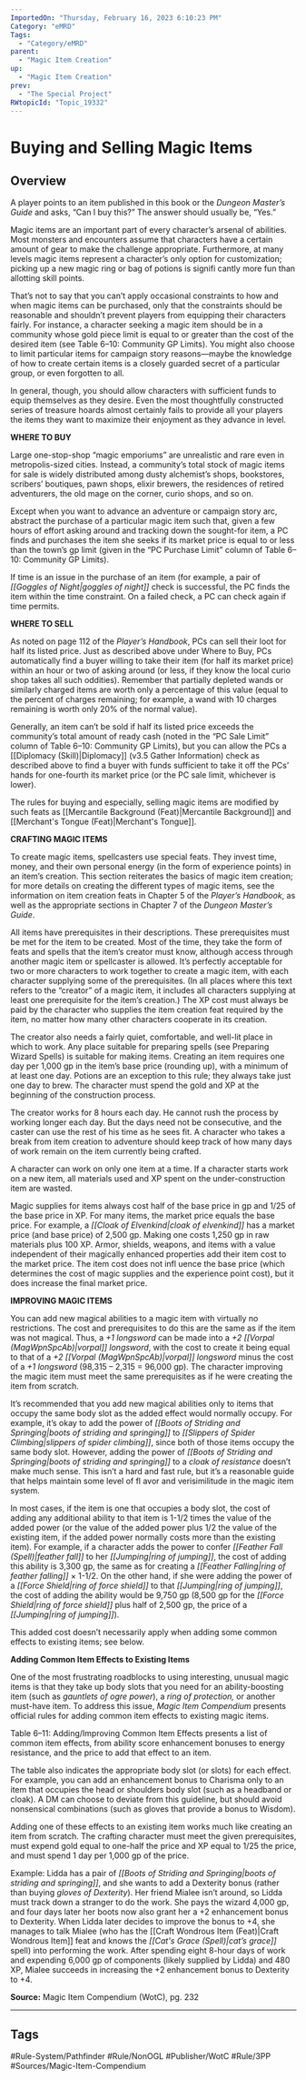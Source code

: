 ```yaml
---
ImportedOn: "Thursday, February 16, 2023 6:10:23 PM"
Category: "eMRD"
Tags:
  - "Category/eMRD"
parent:
  - "Magic Item Creation"
up:
  - "Magic Item Creation"
prev:
  - "The Special Project"
RWtopicId: "Topic_19332"
---
```

# Buying and Selling Magic Items
## Overview
A player points to an item published in this book or the *Dungeon Master’s Guide* and asks, “Can I buy this?” The answer should usually be, “Yes.”

Magic items are an important part of every character’s arsenal of abilities. Most monsters and encounters assume that characters have a certain amount of gear to make the challenge appropriate. Furthermore, at many levels magic items represent a character’s only option for customization; picking up a new magic ring or bag of potions is signifi cantly more fun than allotting skill points.

That’s not to say that you can’t apply occasional constraints to how and when magic items can be purchased, only that the constraints should be reasonable and shouldn’t prevent players from equipping their characters fairly. For instance, a character seeking a magic item should be in a community whose gold piece limit is equal to or greater than the cost of the desired item (see Table 6–10: Community GP Limits). You might also choose to limit particular items for campaign story reasons—maybe the knowledge of how to create certain items is a closely guarded secret of a particular group, or even forgotten to all.

In general, though, you should allow characters with sufficient funds to equip themselves as they desire. Even the most thoughtfully constructed series of treasure hoards almost certainly fails to provide all your players the items they want to maximize their enjoyment as they advance in level.

**WHERE TO BUY**

Large one-stop-shop “magic emporiums” are unrealistic and rare even in metropolis-sized cities. Instead, a community’s total stock of magic items for sale is widely distributed among dusty alchemist’s shops, bookstores, scribers’ boutiques, pawn shops, elixir brewers, the residences of retired adventurers, the old mage on the corner, curio shops, and so on.

Except when you want to advance an adventure or campaign story arc, abstract the purchase of a particular magic item such that, given a few hours of effort asking around and tracking down the sought-for item, a PC finds and purchases the item she seeks if its market price is equal to or less than the town’s gp limit (given in the “PC Purchase Limit” column of Table 6–10: Community GP Limits).

If time is an issue in the purchase of an item (for example, a pair of *[[Goggles of Night|goggles of night]]* check is successful, the PC finds the item within the time constraint. On a failed check, a PC can check again if time permits.

**WHERE TO SELL**

As noted on page 112 of the *Player’s Handbook*, PCs can sell their loot for half its listed price. Just as described above under Where to Buy, PCs automatically find a buyer willing to take their item (for half its market price) within an hour or two of asking around (or less, if they know the local curio shop takes all such oddities). Remember that partially depleted wands or similarly charged items are worth only a percentage of this value (equal to the percent of charges remaining; for example, a wand with 10 charges remaining is worth only 20% of the normal value).

Generally, an item can’t be sold if half its listed price exceeds the community’s total amount of ready cash (noted in the “PC Sale Limit” column of Table 6–10: Community GP Limits), but you can allow the PCs a [[Diplomacy (Skill)|Diplomacy]] (v3.5 Gather Information) check as described above to find a buyer with funds sufficient to take it off the PCs’ hands for one-fourth its market price (or the PC sale limit, whichever is lower).

The rules for buying and especially, selling magic items are modified by such feats as [[Mercantile Background (Feat)|Mercantile Background]] and [[Merchant's Tongue (Feat)|Merchant's Tongue]].

**CRAFTING MAGIC ITEMS**

To create magic items, spellcasters use special feats. They invest time, money, and their own personal energy (in the form of experience points) in an item’s creation. This section reiterates the basics of magic item creation; for more details on creating the different types of magic items, see the information on item creation feats in Chapter 5 of the *Player’s Handbook*, as well as the appropriate sections in Chapter 7 of the *Dungeon Master’s Guide*.

All items have prerequisites in their descriptions. These prerequisites must be met for the item to be created. Most of the time, they take the form of feats and spells that the item’s creator must know, although access through another magic item or spellcaster is allowed. It’s perfectly acceptable for two or more characters to work together to create a magic item, with each character supplying some of the prerequisites. (In all places where this text refers to the “creator” of a magic item, it includes all characters supplying at least one prerequisite for the item’s creation.) The XP cost must always be paid by the character who supplies the item creation feat required by the item, no matter how many other characters cooperate in its creation.

The creator also needs a fairly quiet, comfortable, and well-lit place in which to work. Any place suitable for preparing spells (see Preparing Wizard Spells) is suitable for making items. Creating an item requires one day per 1,000 gp in the item’s base price (rounding up), with a minimum of at least one day. Potions are an exception to this rule; they always take just one day to brew. The character must spend the gold and XP at the beginning of the construction process.

The creator works for 8 hours each day. He cannot rush the process by working longer each day. But the days need not be consecutive, and the caster can use the rest of his time as he sees fit. A character who takes a break from item creation to adventure should keep track of how many days of work remain on the item currently being crafted.

A character can work on only one item at a time. If a character starts work on a new item, all materials used and XP spent on the under-construction item are wasted.

Magic supplies for items always cost half of the base price in gp and 1/25 of the base price in XP. For many items, the market price equals the base price. For example, a *[[Cloak of Elvenkind|cloak of elvenkind]]* has a market price (and base price) of 2,500 gp. Making one costs 1,250 gp in raw materials plus 100 XP. Armor, shields, weapons, and items with a value independent of their magically enhanced properties add their item cost to the market price. The item cost does not infl uence the base price (which determines the cost of magic supplies and the experience point cost), but it does increase the final market price.

**IMPROVING MAGIC ITEMS**

You can add new magical abilities to a magic item with virtually no restrictions. The cost and prerequisites to do this are the same as if the item was not magical. Thus, a *+1 longsword* can be made into a *+2* *[[Vorpal (MagWpnSpcAb)|vorpal]]* *longsword*, with the cost to create it being equal to that of a *+2* *[[Vorpal (MagWpnSpcAb)|vorpal]]* *longsword* minus the cost of a *+1 longsword* (98,315 – 2,315 = 96,000 gp). The character improving the magic item must meet the same prerequisites as if he were creating the item from scratch.

It’s recommended that you add new magical abilities only to items that occupy the same body slot as the added effect would normally occupy. For example, it’s okay to add the power of *[[Boots of Striding and Springing|boots of striding and springing]]* to *[[Slippers of Spider Climbing|slippers of spider climbing]]*, since both of those items occupy the same body slot. However, adding the power of *[[Boots of Striding and Springing|boots of striding and springing]]* to a *cloak of resistance* doesn’t make much sense. This isn’t a hard and fast rule, but it’s a reasonable guide that helps maintain some level of fl avor and verisimilitude in the magic item system.

In most cases, if the item is one that occupies a body slot, the cost of adding any additional ability to that item is 1-1/2 times the value of the added power (or the value of the added power plus 1/2 the value of the existing item, if the added power normally costs more than the existing item). For example, if a character adds the power to confer *[[Feather Fall (Spell)|feather fall]]* to her *[[Jumping|ring of jumping]]*, the cost of adding this ability is 3,300 gp, the same as for creating a *[[Feather Falling|ring of feather falling]]* × 1-1/2. On the other hand, if she were adding the power of a *[[Force Shield|ring of force shield]]* to that *[[Jumping|ring of jumping]]*, the cost of adding the ability would be 9,750 gp (8,500 gp for the *[[Force Shield|ring of force shield]]* plus half of 2,500 gp, the price of a *[[Jumping|ring of jumping]]*).

This added cost doesn’t necessarily apply when adding some common effects to existing items; see below.

**Adding Common Item Effects to Existing Items**

One of the most frustrating roadblocks to using interesting, unusual magic items is that they take up body slots that you need for an ability-boosting item (such as *gauntlets of ogre power*), a *ring of protection,* or another must-have item. To address this issue, *Magic Item Compendium* presents official rules for adding common item effects to existing magic items.

Table 6–11: Adding/Improving Common Item Effects presents a list of common item effects, from ability score enhancement bonuses to energy resistance, and the price to add that effect to an item.

The table also indicates the appropriate body slot (or slots) for each effect. For example, you can add an enhancement bonus to Charisma only to an item that occupies the head or shoulders body slot (such as a headband or cloak). A DM can choose to deviate from this guideline, but should avoid nonsensical combinations (such as gloves that provide a bonus to Wisdom).

Adding one of these effects to an existing item works much like creating an item from scratch. The crafting character must meet the given prerequisites, must expend gold equal to one-half the price and XP equal to 1/25 the price, and must spend 1 day per 1,000 gp of the price.

Example: Lidda has a pair of *[[Boots of Striding and Springing|boots of striding and springing]]*, and she wants to add a Dexterity bonus (rather than buying *gloves of Dexterity*). Her friend Mialee isn’t around, so Lidda must track down a stranger to do the work. She pays the wizard 4,000 gp, and four days later her boots now also grant her a +2 enhancement bonus to Dexterity. When Lidda later decides to improve the bonus to +4, she manages to talk Mialee (who has the [[Craft Wondrous Item (Feat)|Craft Wondrous Item]] feat and knows the *[[Cat's Grace (Spell)|cat’s grace]]* spell) into performing the work. After spending eight 8-hour days of work and expending 6,000 gp of components (likely supplied by Lidda) and 480 XP, Mialee succeeds in increasing the +2 enhancement bonus to Dexterity to +4.

**Source:** Magic Item Compendium (WotC), pg. 232


---
## Tags
#Rule-System/Pathfinder #Rule/NonOGL #Publisher/WotC #Rule/3PP #Sources/Magic-Item-Compendium

